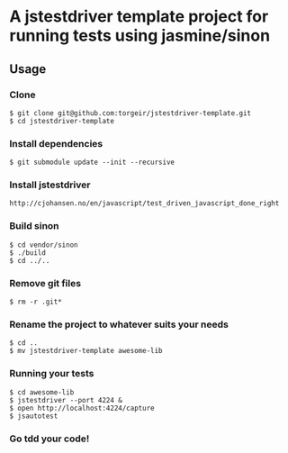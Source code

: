 # A jstestdriver template project for running tests using jasmine/sinon

## Usage

### Clone
    $ git clone git@github.com:torgeir/jstestdriver-template.git
    $ cd jstestdriver-template
    
### Install dependencies
    $ git submodule update --init --recursive

### Install jstestdriver
    http://cjohansen.no/en/javascript/test_driven_javascript_done_right

### Build sinon
    $ cd vendor/sinon
    $ ./build
    $ cd ../..

### Remove git files
    $ rm -r .git*
    
### Rename the project to whatever suits your needs
    $ cd ..
    $ mv jstestdriver-template awesome-lib

### Running your tests
    $ cd awesome-lib
    $ jstestdriver --port 4224 &
    $ open http://localhost:4224/capture
    $ jsautotest

### Go tdd your code!